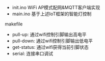 - init.ino WiFi AP模式配网&MQTT客户端实现
- main.ino 基于上述IoT框架的智能灯控制

makefile

- pull-up: 通过wifi控制引脚输出高电平
- pull-down: 通过wifi控制引脚输出低电平
- get-status: 通过wifi获得当前引脚状态
- serial: 连接串口调试

